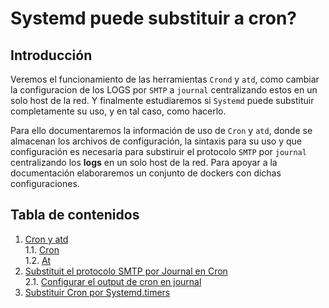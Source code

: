 # Systemd puede substituir a cron?

## Introducción

Veremos el funcionamiento de las herramientas `Crond` y `atd`, como
cambiar la configuracion de los LOGS por `SMTP` a `journal` 
centralizando estos en un solo host de la red. Y finalmente estudiaremos
si `Systemd` puede substituir completamente su uso, y en tal caso, como 
hacerlo. 

Para ello documentaremos la información de uso de `Cron` y `atd`, donde
se almacenan los archivos de configuración, la sintaxis para su uso y
que configuración es necesaria para substiruir el protocolo `SMTP` por 
`journal` centralizando los **logs** en un solo host de la red. Para 
apoyar a la documentación elaboraremos un conjunto de dockers con dichas
configuraciones.

## Tabla de contenidos

1. [Cron y atd](https://github.com/Ivan-Madero/proyecto-final/blob/master/Systemd_puede_substituir_a_cron.md#cron-y-atd)\
	1.1. [Cron](https://github.com/Ivan-Madero/proyecto-final/blob/master/Systemd_puede_substituir_a_cron.md#cron)\
	1.2. [At](https://github.com/Ivan-Madero/proyecto-final/blob/master/Systemd_puede_substituir_a_cron.md#atd)
2. [Substituit el protocolo SMTP por Journal en Cron](https://github.com/Ivan-Madero/proyecto-final/blob/master/Systemd_puede_substituir_a_cron.md#substituit-el-protocolo-smtp-por-journal-en-cron)\
	2.1. [Configurar el output de cron en journal](https://github.com/Ivan-Madero/proyecto-final/blob/master/Systemd_puede_substituir_a_cron.md#configurar-el-output-de-cron-en-journal)
3. [Substituir Cron por Systemd.timers](https://github.com/Ivan-Madero/proyecto-final/blob/master/Systemd_puede_substituir_a_cron.md#substituir-cron-por-systemdtimers)
